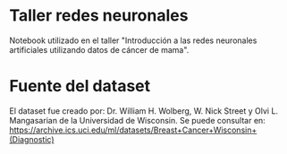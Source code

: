 # Taller redes neuronales
Notebook utilizado en el taller "Introducción a las redes neuronales artificiales utilizando datos de cáncer de mama".

# Fuente del dataset
El dataset fue creado por: Dr. William H. Wolberg, W. Nick Street y Olvi L. Mangasarian de la Universidad de Wisconsin. Se puede consultar en: https://archive.ics.uci.edu/ml/datasets/Breast+Cancer+Wisconsin+(Diagnostic)
